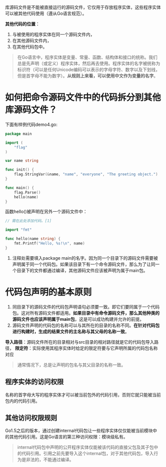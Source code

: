 库源码文件是不能被直接运行的源码文件，它仅用于存放程序实体，这些程序实体可以被其他代码使用（遵从Go语言规范）。

**其他代码的位置**：
1. 与被使用的程序实体在同一个源码文件内，
2. 在其他源码文件内，
3. 在其他代码包中。

> 在Go语言中，程序实体是变量、常量、函数、结构体和接口的统称。我们总是先声明（或定义）程序实体，然后再去使用。程序实体的名字被统称为标识符（可以是任何Unicode编码可以表示的字母字符、数字以及下划线，但是首字母不能为数字）。**从规则上来看，可以使用中文作为变量的名字**。

# 如何把命令源码文件中的代码拆分到其他库源码文件？
下面有样例代码demo4.go:
```go
package main

import (
	"flag"
)

var name string

func init() {
	flag.StringVar(&name, "name", "everyone", "The greeting object.")
}

func main() {
	flag.Parse()
	hello(name)
}
```
函数hello()被声明在另外一个源码文件中：
```go
// 需在此处添加代码。[1]

import "fmt"

func hello(name string) {
	fmt.Printf("Hello, %s!\n", name)
}
```
1. 注释处需要填入package main的名字。因为同一个目录下的源码文件需要被声明属于同一个代码包。如果该目录下有一个命令源码文件，那么为了让同一个目录下的文件都通过编译，其他源码文件应该被声明为属于main包。

# 代码包声明的基本原则
1. 同目录下的源码文件的代码包声明语句必须要一致。即它们要同属于一个代码包。这对所有源码文件都适用。**如果目录中有命令源码文件，那么其他种类的源码文件也应该声明属于main包**，这是可以成功构建并允许的前提。
2. 源码文件声明的代码包的名称可以与其所在的目录的名称不同。**在针对代码包进行构建时，生成的结果文件的主名称与其父母的名称一致**。

**导入路径**：源码文件所在的目录相对与src目录的相对路径就是它的代码包导入路径，
**限定符**：实际使用其程序实体时给定的限定符要与它声明所属的代码包名称对应

> 通常情况下，总是让声明的包名与其父目录的名称一致。

## 程序实体的访问权限
名称的首字母大写的程序实体才可以被当前包外的代码引用，否则它就只能被当前包内的代码引用。

## 其他访问权限规则
Go1.5之后的版本，通过创建internal代码包让一些程序实体仅仅能被当前模块中的其他代码引用。这是Go语言的第三种访问权限：模块级私有。

> internal代码包中声明的公开程序实体仅能被该代码的直接父包及其子包中的代码引用。引用之前先要导入这个internal包，对于其他代码包，导入行为是非法的，不能通过编译。

 